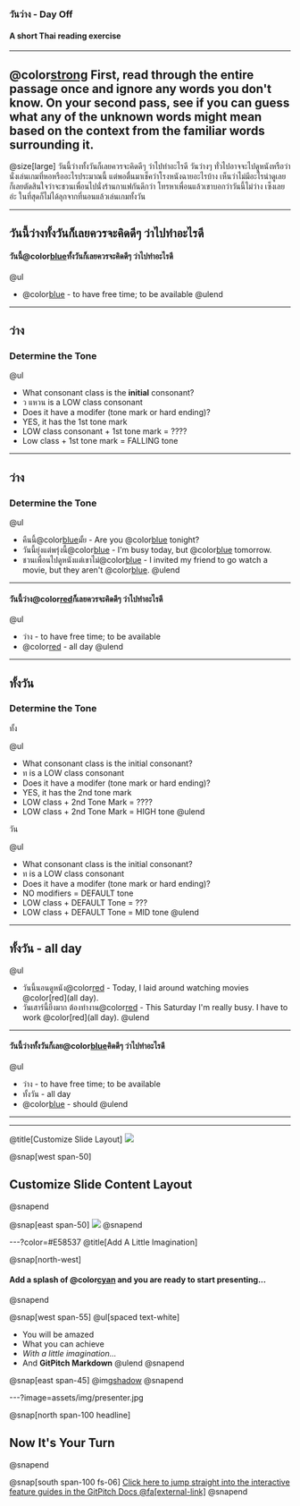 ### **วันว่าง** - Day Off 
#### A short Thai reading exercise
---
@color[strong](Instructions:) 
First, read through the entire passage once and ignore any words you don't know.  On your second pass, see if you can guess what any of the unknown words might mean based on the context from the familiar words surrounding it.  
---
@size[large]
วันนี้ว่างทั้งวันก็เลยควรจะคิดดีๆ ว่าไปทำอะไรดี วันว่างๆ ทั่วไปอาจจะไปดูหนังหรือว่านั่งเล่นเกมที่หอหรืออะไรประมาณนี้ แต่พอตื่นมาเช็คว่าโรงหนังฉายอะไรบ้าง เห็นว่าไม่มีอะไรน่าดูเลย ก็เลยตัดสินใจว่าจะชวนเพื่อนไปนั่งร้านกาแฟกันดีกว่า โทรหาเพื่อนแล้วเขาบอกว่าวันนี้ไม่ว่าง เซ็งเลยอ่ะ ในที่สุดก็ไม่ได้ลุกจากที่นอนแล้วเล่นเกมทั้งวัน 


---
วันนี้ว่างทั้งวันก็เลยควรจะคิดดีๆ ว่าไปทำอะไรดี
---
#### วันนี้@color[blue](ว่าง)ทั้งวันก็เลยควรจะคิดดีๆ ว่าไปทำอะไรดี
@ul 
- @color[blue](ว่าง) - to have free time; to be available
@ulend
---
## **ว่าง** 
### Determine the Tone
@ul
- What consonant class is the 	__**initial**__ consonant?  
- ว แหวน is a LOW class consonant
- Does it have a modifer (tone mark or hard ending)? 
- YES, it has the 1st tone mark
- LOW class consonant + 1st tone mark = ????
- Low class + 1st tone mark = FALLING tone

---
## ว่าง 
### Determine the Tone
@ul
- คืนนี้@color[blue](ว่าง)มั้ย - Are you @color[blue](free) tonight?
- วันนี้ยุ่งแต่พรุ่งนี้@color[blue](ว่าง) - I'm busy today, but @color[blue](free) tomorrow.
- ชวนเพื่อนไปดูหนังแต่เขาไม่@color[blue](ว่าง) - I invited my friend to go watch a movie, but they aren't @color[blue](free).
@ulend
---
#### วันนี้ว่าง@color[red](ทั้งวัน)ก็เลยควรจะคิดดีๆ ว่าไปทำอะไรดี
@ul 
- ว่าง - to have free time; to be available
- @color[red](ทั้งวัน) - all day
@ulend
---
## **ทั้งวัน** 
### Determine the Tone

ทั้ง

@ul
- What consonant class is the initial consonant?  
- ท is a LOW class consonant
- Does it have a modifer (tone mark or hard ending)? 
- YES, it has the 2nd tone mark
- LOW class + 2nd Tone Mark = ????
- LOW class + 2nd Tone Mark = HIGH tone
@ulend

วัน 

@ul
- What consonant class is the initial consonant?  
- ท is a LOW class consonant
- Does it have a modifer (tone mark or hard ending)? 
- NO modifiers = DEFAULT tone 
- LOW class + DEFAULT Tone = ???
- LOW class + DEFAULT Tone = MID tone
@ulend

---
## ทั้งวัน - all day
@ul
- วันนี้นอนดูหนัง@color[red](ทั้งวัน) - Today, I laid around watching movies @color[red](all day).
- วันเสาร์นี้ยึ่งมาก ต้องทำงาน@color[red](ทั้งวัน) - This Saturday I'm really busy.  I have to work @color[red](all day).
@ulend
---
#### วันนี้ว่างทั้งวันก็เลย@color[blue](ควรจะ)คิดดีๆ ว่าไปทำอะไรดี
@ul 
- ว่าง - to have free time; to be available
- ทั้งวัน - all day
- @color[blue](ควรจะ) - should
@ulend
---

---
@title[Customize Slide Layout]
![](assets/img/presentation.png)


@snap[west span-50]
## Customize Slide Content Layout
@snapend

@snap[east span-50]
![](assets/img/presentation.png)
@snapend

---?color=#E58537
@title[Add A Little Imagination]

@snap[north-west]
#### Add a splash of @color[cyan](**color**) and you are ready to start presenting...
@snapend

@snap[west span-55]
@ul[spaced text-white]
- You will be amazed
- What you can achieve
- *With a little imagination...*
- And **GitPitch Markdown**
@ulend
@snapend

@snap[east span-45]
@img[shadow](assets/img/conference.png)
@snapend

---?image=assets/img/presenter.jpg

@snap[north span-100 headline]
## Now It's Your Turn
@snapend

@snap[south span-100 fs-06]
[Click here to jump straight into the interactive feature guides in the GitPitch Docs @fa[external-link]](https://gitpitch.com/docs/getting-started/tutorial/)
@snapend
